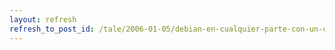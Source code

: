 ```yaml
---
layout: refresh
refresh_to_post_id: /tale/2006-01-05/debian-en-cualquier-parte-con-un-cd-y-un-disco-usb
---
```

